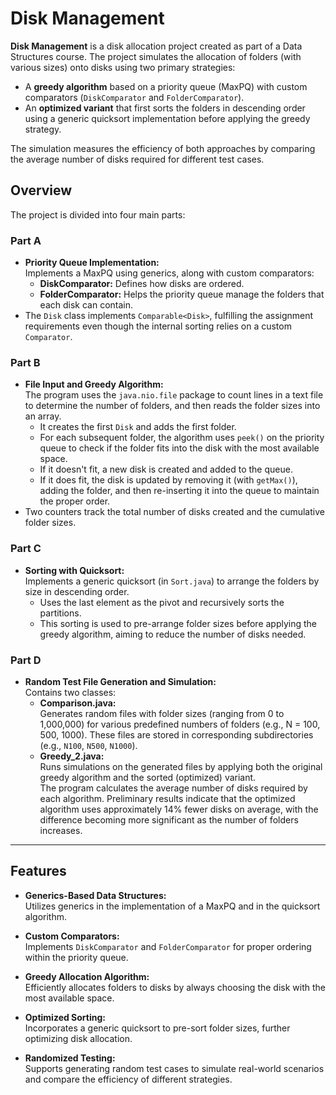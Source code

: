 # Disk Management

**Disk Management** is a disk allocation project created as part of a Data Structures course. The project simulates the allocation of folders (with various sizes) onto disks using two primary strategies:
- A **greedy algorithm** based on a priority queue (MaxPQ) with custom comparators (`DiskComparator` and `FolderComparator`).
- An **optimized variant** that first sorts the folders in descending order using a generic quicksort implementation before applying the greedy strategy.

The simulation measures the efficiency of both approaches by comparing the average number of disks required for different test cases.

## Overview

The project is divided into four main parts:

### Part A
- **Priority Queue Implementation:**  
  Implements a MaxPQ using generics, along with custom comparators:
  - **DiskComparator:** Defines how disks are ordered.
  - **FolderComparator:** Helps the priority queue manage the folders that each disk can contain.
- The `Disk` class implements `Comparable<Disk>`, fulfilling the assignment requirements even though the internal sorting relies on a custom `Comparator`.

### Part B
- **File Input and Greedy Algorithm:**  
  The program uses the `java.nio.file` package to count lines in a text file to determine the number of folders, and then reads the folder sizes into an array.
  - It creates the first `Disk` and adds the first folder.
  - For each subsequent folder, the algorithm uses `peek()` on the priority queue to check if the folder fits into the disk with the most available space.
  - If it doesn't fit, a new disk is created and added to the queue.
  - If it does fit, the disk is updated by removing it (with `getMax()`), adding the folder, and then re-inserting it into the queue to maintain the proper order.
- Two counters track the total number of disks created and the cumulative folder sizes.

### Part C
- **Sorting with Quicksort:**  
  Implements a generic quicksort (in `Sort.java`) to arrange the folders by size in descending order.  
  - Uses the last element as the pivot and recursively sorts the partitions.
  - This sorting is used to pre-arrange folder sizes before applying the greedy algorithm, aiming to reduce the number of disks needed.

### Part D
- **Random Test File Generation and Simulation:**  
  Contains two classes:
  - **Comparison.java:**  
    Generates random files with folder sizes (ranging from 0 to 1,000,000) for various predefined numbers of folders (e.g., N = 100, 500, 1000). These files are stored in corresponding subdirectories (e.g., `N100`, `N500`, `N1000`).
  - **Greedy_2.java:**  
    Runs simulations on the generated files by applying both the original greedy algorithm and the sorted (optimized) variant.  
    The program calculates the average number of disks required by each algorithm. Preliminary results indicate that the optimized algorithm uses approximately 14% fewer disks on average, with the difference becoming more significant as the number of folders increases.

---

## Features

- **Generics-Based Data Structures:**  
  Utilizes generics in the implementation of a MaxPQ and in the quicksort algorithm.
  
- **Custom Comparators:**  
  Implements `DiskComparator` and `FolderComparator` for proper ordering within the priority queue.

- **Greedy Allocation Algorithm:**  
  Efficiently allocates folders to disks by always choosing the disk with the most available space.

- **Optimized Sorting:**  
  Incorporates a generic quicksort to pre-sort folder sizes, further optimizing disk allocation.

- **Randomized Testing:**  
  Supports generating random test cases to simulate real-world scenarios and compare the efficiency of different strategies.

